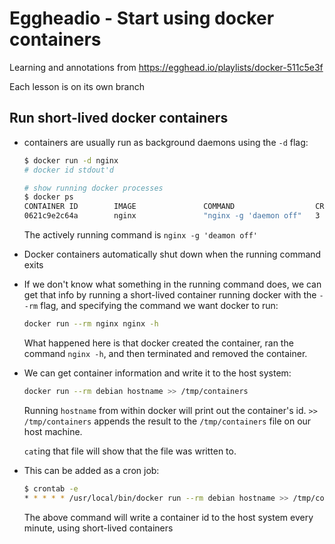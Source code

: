 # Eggheadio - Start using docker containers

Learning and annotations from https://egghead.io/playlists/docker-511c5e3f

Each lesson is on its own branch

## Run short-lived docker containers

- containers are usually run as background daemons using the `-d` flag:

    ```bash
    $ docker run -d nginx
    # docker id stdout'd

    # show running docker processes
    $ docker ps
    CONTAINER ID        IMAGE               COMMAND                  CREATED             STATUS              PORTS               NAMES
    0621c9e2c64a        nginx               "nginx -g 'daemon off"   3 minutes ago       Up 3 minutes        80/tcp              adoring_nightingale
    ```

    The actively running command is `nginx -g 'deamon off'`
- Docker containers automatically shut down when the running command exits
- If we don't know what something in the running command does, we can get that
    info by running a short-lived container running docker with the `--rm` flag,
    and specifying the command we want docker to run:

    ```bash
    docker run --rm nginx nginx -h
    ```

    What happened here is that docker created the container, ran the command
    `nginx -h`, and then terminated and removed the container.
- We can get container information and write it to the host system:

    ```bash
    docker run --rm debian hostname >> /tmp/containers
    ```

    Running `hostname` from within docker will print out the container's id.
    `>> /tmp/containers` appends the result to the `/tmp/containers` file on our
    host machine.

    `cat`ing that file will show that the file was written to.
- This can be added as a cron job:

    ```bash
    $ crontab -e
    * * * * * /usr/local/bin/docker run --rm debian hostname >> /tmp/containers
    ```

    The above command will write a container id to the host system every minute,
    using short-lived containers
